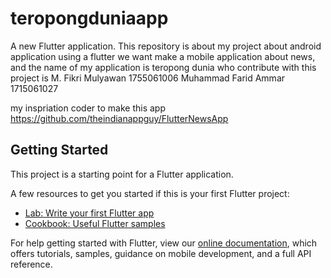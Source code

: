 # teropongduniaapp

A new Flutter application. This repository is about my project about android application using a flutter
we want make a mobile application about news, and the name of my application is teropong dunia
who contribute with this project is
M. Fikri Mulyawan    1755061006
Muhammad Farid Ammar 1715061027

my inspriation coder to make this app
https://github.com/theindianappguy/FlutterNewsApp

## Getting Started

This project is a starting point for a Flutter application.

A few resources to get you started if this is your first Flutter project:

- [Lab: Write your first Flutter app](https://flutter.dev/docs/get-started/codelab)
- [Cookbook: Useful Flutter samples](https://flutter.dev/docs/cookbook)

For help getting started with Flutter, view our
[online documentation](https://flutter.dev/docs), which offers tutorials,
samples, guidance on mobile development, and a full API reference.
